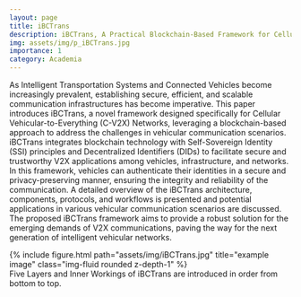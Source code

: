```yaml
---
layout: page
title: iBCTrans
description: iBCTrans, A Practical Blockchain-Based Framework for Cellular Vehicular-To-Everything Networks
img: assets/img/p_iBCTrans.jpg
importance: 1
category: Academia
---
```


As Intelligent Transportation Systems and Connected Vehicles become increasingly prevalent, establishing secure, efficient, and scalable communication infrastructures has become imperative. This paper introduces iBCTrans, a novel framework designed specifically for Cellular Vehicular-to-Everything (C-V2X) Networks, leveraging a blockchain-based approach to address the challenges in vehicular communication scenarios. iBCTrans integrates blockchain technology with Self-Sovereign Identity (SSI) principles and Decentralized Identifiers (DIDs) to facilitate secure and trustworthy V2X applications among vehicles, infrastructure, and networks. In this framework, vehicles can authenticate their identities in a secure and privacy-preserving manner, ensuring the integrity and reliability of the communication. A detailed overview of the iBCTrans architecture, components, protocols, and workflows is presented and potential applications in various vehicular communication scenarios are discussed. The proposed iBCTrans framework aims to provide a robust solution for the emerging demands of V2X communications, paving the way for the next generation of intelligent vehicular networks.


<div class="row">
    <div class="col-sm mt-3 mt-md-0">
        {% include figure.html path="assets/img/iBCTrans.jpg" title="example image" class="img-fluid rounded z-depth-1" %}
    </div>
</div>
<div class="caption">
    Five Layers and Inner Workings of iBCTrans are introduced in order from bottom to top.
</div>